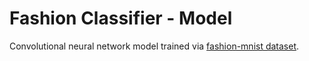 # Fashion Classifier - Model

Convolutional neural network model trained via [fashion-mnist dataset](https://github.com/zalandoresearch/fashion-mnist).
